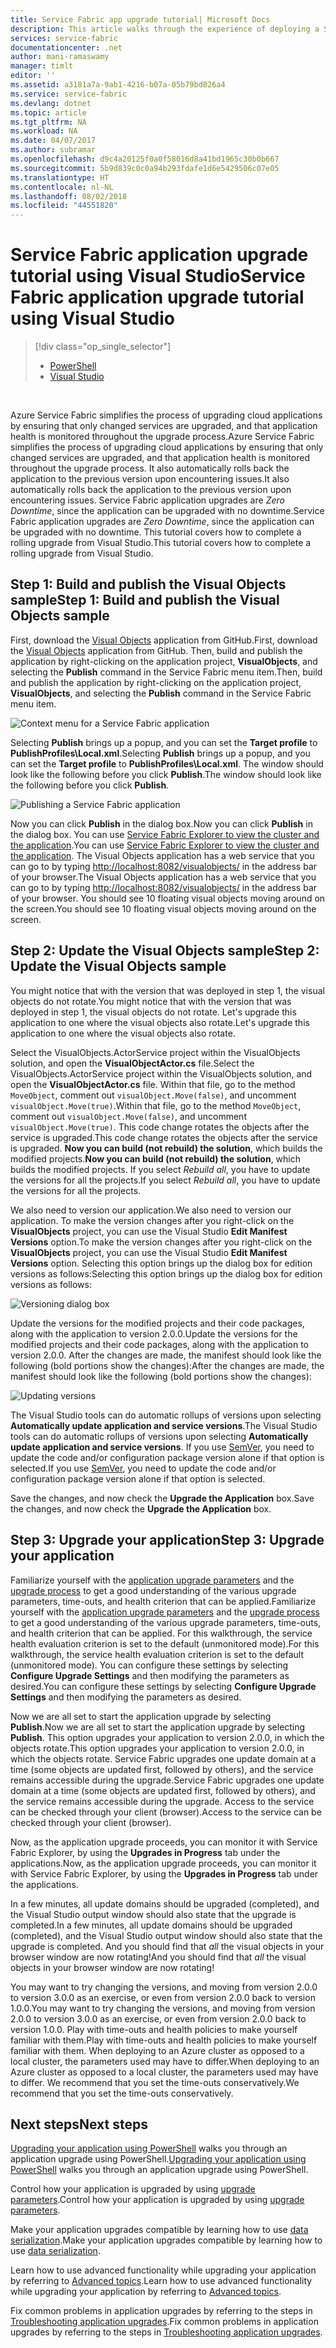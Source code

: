 ```yaml
---
title: Service Fabric app upgrade tutorial| Microsoft Docs
description: This article walks through the experience of deploying a Service Fabric application, changing the code, and rolling out an upgrade by using Visual Studio.
services: service-fabric
documentationcenter: .net
author: mani-ramaswamy
manager: timlt
editor: ''
ms.assetid: a3181a7a-9ab1-4216-b07a-05b79bd826a4
ms.service: service-fabric
ms.devlang: dotnet
ms.topic: article
ms.tgt_pltfrm: NA
ms.workload: NA
ms.date: 04/07/2017
ms.author: subramar
ms.openlocfilehash: d9c4a20125f0a0f58016d8a41bd1965c30b0b667
ms.sourcegitcommit: 5b9d839c0c0a94b293fdafe1d6e5429506c07e05
ms.translationtype: HT
ms.contentlocale: nl-NL
ms.lasthandoff: 08/02/2018
ms.locfileid: "44551820"
---
```

# <a name="service-fabric-application-upgrade-tutorial-using-visual-studio"></a><span data-ttu-id="e63d8-103">Service Fabric application upgrade tutorial using Visual Studio</span><span class="sxs-lookup"><span data-stu-id="e63d8-103">Service Fabric application upgrade tutorial using Visual Studio</span></span>
> [!div class="op_single_selector"]
> * [PowerShell](service-fabric-application-upgrade-tutorial-powershell.md)
> * [Visual Studio](service-fabric-application-upgrade-tutorial.md)
> 
> 

<br/>

<span data-ttu-id="e63d8-106">Azure Service Fabric simplifies the process of upgrading cloud applications by ensuring that only changed services are upgraded, and that application health is monitored throughout the upgrade process.</span><span class="sxs-lookup"><span data-stu-id="e63d8-106">Azure Service Fabric simplifies the process of upgrading cloud applications by ensuring that only changed services are upgraded, and that application health is monitored throughout the upgrade process.</span></span> <span data-ttu-id="e63d8-107">It also automatically rolls back the application to the previous version upon encountering issues.</span><span class="sxs-lookup"><span data-stu-id="e63d8-107">It also automatically rolls back the application to the previous version upon encountering issues.</span></span> <span data-ttu-id="e63d8-108">Service Fabric application upgrades are *Zero Downtime*, since the application can be upgraded with no downtime.</span><span class="sxs-lookup"><span data-stu-id="e63d8-108">Service Fabric application upgrades are *Zero Downtime*, since the application can be upgraded with no downtime.</span></span> <span data-ttu-id="e63d8-109">This tutorial covers how to complete a rolling upgrade from Visual Studio.</span><span class="sxs-lookup"><span data-stu-id="e63d8-109">This tutorial covers how to complete a rolling upgrade from Visual Studio.</span></span>

## <a name="step-1-build-and-publish-the-visual-objects-sample"></a><span data-ttu-id="e63d8-110">Step 1: Build and publish the Visual Objects sample</span><span class="sxs-lookup"><span data-stu-id="e63d8-110">Step 1: Build and publish the Visual Objects sample</span></span>
<span data-ttu-id="e63d8-111">First, download the [Visual Objects](https://github.com/Azure-Samples/service-fabric-dotnet-getting-started/tree/classic/Actors/VisualObjects) application from GitHub.</span><span class="sxs-lookup"><span data-stu-id="e63d8-111">First, download the [Visual Objects](https://github.com/Azure-Samples/service-fabric-dotnet-getting-started/tree/classic/Actors/VisualObjects) application from GitHub.</span></span> <span data-ttu-id="e63d8-112">Then, build and publish the application by right-clicking on the application project, **VisualObjects**, and selecting the **Publish** command in the Service Fabric menu item.</span><span class="sxs-lookup"><span data-stu-id="e63d8-112">Then, build and publish the application by right-clicking on the application project, **VisualObjects**, and selecting the **Publish** command in the Service Fabric menu item.</span></span>

![Context menu for a Service Fabric application][image1]

<span data-ttu-id="e63d8-114">Selecting **Publish** brings up a popup, and you can set the **Target profile** to **PublishProfiles\Local.xml**.</span><span class="sxs-lookup"><span data-stu-id="e63d8-114">Selecting **Publish** brings up a popup, and you can set the **Target profile** to **PublishProfiles\Local.xml**.</span></span> <span data-ttu-id="e63d8-115">The window should look like the following before you click **Publish**.</span><span class="sxs-lookup"><span data-stu-id="e63d8-115">The window should look like the following before you click **Publish**.</span></span>

![Publishing a Service Fabric application][image2]

<span data-ttu-id="e63d8-117">Now you can click **Publish** in the dialog box.</span><span class="sxs-lookup"><span data-stu-id="e63d8-117">Now you can click **Publish** in the dialog box.</span></span> <span data-ttu-id="e63d8-118">You can use [Service Fabric Explorer to view the cluster and the application](service-fabric-visualizing-your-cluster.md).</span><span class="sxs-lookup"><span data-stu-id="e63d8-118">You can use [Service Fabric Explorer to view the cluster and the application](service-fabric-visualizing-your-cluster.md).</span></span> <span data-ttu-id="e63d8-119">The Visual Objects application has a web service that you can go to by typing [http://localhost:8082/visualobjects/](http://localhost:8082/visualobjects/) in the address bar of your browser.</span><span class="sxs-lookup"><span data-stu-id="e63d8-119">The Visual Objects application has a web service that you can go to by typing [http://localhost:8082/visualobjects/](http://localhost:8082/visualobjects/) in the address bar of your browser.</span></span>  <span data-ttu-id="e63d8-120">You should see 10 floating visual objects moving around on the screen.</span><span class="sxs-lookup"><span data-stu-id="e63d8-120">You should see 10 floating visual objects moving around on the screen.</span></span>

## <a name="step-2-update-the-visual-objects-sample"></a><span data-ttu-id="e63d8-121">Step 2: Update the Visual Objects sample</span><span class="sxs-lookup"><span data-stu-id="e63d8-121">Step 2: Update the Visual Objects sample</span></span>
<span data-ttu-id="e63d8-122">You might notice that with the version that was deployed in step 1, the visual objects do not rotate.</span><span class="sxs-lookup"><span data-stu-id="e63d8-122">You might notice that with the version that was deployed in step 1, the visual objects do not rotate.</span></span> <span data-ttu-id="e63d8-123">Let's upgrade this application to one where the visual objects also rotate.</span><span class="sxs-lookup"><span data-stu-id="e63d8-123">Let's upgrade this application to one where the visual objects also rotate.</span></span>

<span data-ttu-id="e63d8-124">Select the VisualObjects.ActorService project within the VisualObjects solution, and open the **VisualObjectActor.cs** file.</span><span class="sxs-lookup"><span data-stu-id="e63d8-124">Select the VisualObjects.ActorService project within the VisualObjects solution, and open the **VisualObjectActor.cs** file.</span></span> <span data-ttu-id="e63d8-125">Within that file, go to the method `MoveObject`, comment out `visualObject.Move(false)`, and uncomment `visualObject.Move(true)`.</span><span class="sxs-lookup"><span data-stu-id="e63d8-125">Within that file, go to the method `MoveObject`, comment out `visualObject.Move(false)`, and uncomment `visualObject.Move(true)`.</span></span> <span data-ttu-id="e63d8-126">This code change rotates the objects after the service is upgraded.</span><span class="sxs-lookup"><span data-stu-id="e63d8-126">This code change rotates the objects after the service is upgraded.</span></span>  <span data-ttu-id="e63d8-127">**Now you can build (not rebuild) the solution**, which builds the modified projects.</span><span class="sxs-lookup"><span data-stu-id="e63d8-127">**Now you can build (not rebuild) the solution**, which builds the modified projects.</span></span> <span data-ttu-id="e63d8-128">If you select *Rebuild all*, you have to update the versions for all the projects.</span><span class="sxs-lookup"><span data-stu-id="e63d8-128">If you select *Rebuild all*, you have to update the versions for all the projects.</span></span>

<span data-ttu-id="e63d8-129">We also need to version our application.</span><span class="sxs-lookup"><span data-stu-id="e63d8-129">We also need to version our application.</span></span> <span data-ttu-id="e63d8-130">To make the version changes after you right-click on the **VisualObjects** project, you can use the Visual Studio **Edit Manifest Versions** option.</span><span class="sxs-lookup"><span data-stu-id="e63d8-130">To make the version changes after you right-click on the **VisualObjects** project, you can use the Visual Studio **Edit Manifest Versions** option.</span></span> <span data-ttu-id="e63d8-131">Selecting this option brings up the dialog box for edition versions as follows:</span><span class="sxs-lookup"><span data-stu-id="e63d8-131">Selecting this option brings up the dialog box for edition versions as follows:</span></span>

![Versioning dialog box][image3]

<span data-ttu-id="e63d8-133">Update the versions for the modified projects and their code packages, along with the application to version 2.0.0.</span><span class="sxs-lookup"><span data-stu-id="e63d8-133">Update the versions for the modified projects and their code packages, along with the application to version 2.0.0.</span></span> <span data-ttu-id="e63d8-134">After the changes are made, the manifest should look like the following (bold portions show the changes):</span><span class="sxs-lookup"><span data-stu-id="e63d8-134">After the changes are made, the manifest should look like the following (bold portions show the changes):</span></span>

![Updating versions][image4]

<span data-ttu-id="e63d8-136">The Visual Studio tools can do automatic rollups of versions upon selecting **Automatically update application and service versions**.</span><span class="sxs-lookup"><span data-stu-id="e63d8-136">The Visual Studio tools can do automatic rollups of versions upon selecting **Automatically update application and service versions**.</span></span> <span data-ttu-id="e63d8-137">If you use [SemVer](http://www.semver.org), you need to update the code and/or configuration package version alone if that option is selected.</span><span class="sxs-lookup"><span data-stu-id="e63d8-137">If you use [SemVer](http://www.semver.org), you need to update the code and/or configuration package version alone if that option is selected.</span></span>

<span data-ttu-id="e63d8-138">Save the changes, and now check the **Upgrade the Application** box.</span><span class="sxs-lookup"><span data-stu-id="e63d8-138">Save the changes, and now check the **Upgrade the Application** box.</span></span>

## <a name="step-3--upgrade-your-application"></a><span data-ttu-id="e63d8-139">Step 3:  Upgrade your application</span><span class="sxs-lookup"><span data-stu-id="e63d8-139">Step 3:  Upgrade your application</span></span>
<span data-ttu-id="e63d8-140">Familiarize yourself with the [application upgrade parameters](service-fabric-application-upgrade-parameters.md) and the [upgrade process](service-fabric-application-upgrade.md) to get a good understanding of the various upgrade parameters, time-outs, and health criterion that can be applied.</span><span class="sxs-lookup"><span data-stu-id="e63d8-140">Familiarize yourself with the [application upgrade parameters](service-fabric-application-upgrade-parameters.md) and the [upgrade process](service-fabric-application-upgrade.md) to get a good understanding of the various upgrade parameters, time-outs, and health criterion that can be applied.</span></span> <span data-ttu-id="e63d8-141">For this walkthrough, the service health evaluation criterion is set to the default (unmonitored mode).</span><span class="sxs-lookup"><span data-stu-id="e63d8-141">For this walkthrough, the service health evaluation criterion is set to the default (unmonitored mode).</span></span> <span data-ttu-id="e63d8-142">You can configure these settings by selecting **Configure Upgrade Settings** and then modifying the parameters as desired.</span><span class="sxs-lookup"><span data-stu-id="e63d8-142">You can configure these settings by selecting **Configure Upgrade Settings** and then modifying the parameters as desired.</span></span>

<span data-ttu-id="e63d8-143">Now we are all set to start the application upgrade by selecting **Publish**.</span><span class="sxs-lookup"><span data-stu-id="e63d8-143">Now we are all set to start the application upgrade by selecting **Publish**.</span></span> <span data-ttu-id="e63d8-144">This option upgrades your application to version 2.0.0, in which the objects rotate.</span><span class="sxs-lookup"><span data-stu-id="e63d8-144">This option upgrades your application to version 2.0.0, in which the objects rotate.</span></span> <span data-ttu-id="e63d8-145">Service Fabric upgrades one update domain at a time (some objects are updated first, followed by others), and the service remains accessible during the upgrade.</span><span class="sxs-lookup"><span data-stu-id="e63d8-145">Service Fabric upgrades one update domain at a time (some objects are updated first, followed by others), and the service remains accessible during the upgrade.</span></span> <span data-ttu-id="e63d8-146">Access to the service can be checked through your client (browser).</span><span class="sxs-lookup"><span data-stu-id="e63d8-146">Access to the service can be checked through your client (browser).</span></span>  

<span data-ttu-id="e63d8-147">Now, as the application upgrade proceeds, you can monitor it with Service Fabric Explorer, by using the **Upgrades in Progress** tab under the applications.</span><span class="sxs-lookup"><span data-stu-id="e63d8-147">Now, as the application upgrade proceeds, you can monitor it with Service Fabric Explorer, by using the **Upgrades in Progress** tab under the applications.</span></span>

<span data-ttu-id="e63d8-148">In a few minutes, all update domains should be upgraded (completed), and the Visual Studio output window should also state that the upgrade is completed.</span><span class="sxs-lookup"><span data-stu-id="e63d8-148">In a few minutes, all update domains should be upgraded (completed), and the Visual Studio output window should also state that the upgrade is completed.</span></span> <span data-ttu-id="e63d8-149">And you should find that *all* the visual objects in your browser window are now rotating!</span><span class="sxs-lookup"><span data-stu-id="e63d8-149">And you should find that *all* the visual objects in your browser window are now rotating!</span></span>

<span data-ttu-id="e63d8-150">You may want to try changing the versions, and moving from version 2.0.0 to version 3.0.0 as an exercise, or even from version 2.0.0 back to version 1.0.0.</span><span class="sxs-lookup"><span data-stu-id="e63d8-150">You may want to try changing the versions, and moving from version 2.0.0 to version 3.0.0 as an exercise, or even from version 2.0.0 back to version 1.0.0.</span></span> <span data-ttu-id="e63d8-151">Play with time-outs and health policies to make yourself familiar with them.</span><span class="sxs-lookup"><span data-stu-id="e63d8-151">Play with time-outs and health policies to make yourself familiar with them.</span></span> <span data-ttu-id="e63d8-152">When deploying to an Azure cluster as opposed to a local cluster, the parameters used may have to differ.</span><span class="sxs-lookup"><span data-stu-id="e63d8-152">When deploying to an Azure cluster as opposed to a local cluster, the parameters used may have to differ.</span></span> <span data-ttu-id="e63d8-153">We recommend that you set the time-outs conservatively.</span><span class="sxs-lookup"><span data-stu-id="e63d8-153">We recommend that you set the time-outs conservatively.</span></span>

## <a name="next-steps"></a><span data-ttu-id="e63d8-154">Next steps</span><span class="sxs-lookup"><span data-stu-id="e63d8-154">Next steps</span></span>
<span data-ttu-id="e63d8-155">[Upgrading your application using PowerShell](service-fabric-application-upgrade-tutorial-powershell.md) walks you through an application upgrade using PowerShell.</span><span class="sxs-lookup"><span data-stu-id="e63d8-155">[Upgrading your application using PowerShell](service-fabric-application-upgrade-tutorial-powershell.md) walks you through an application upgrade using PowerShell.</span></span>

<span data-ttu-id="e63d8-156">Control how your application is upgraded by using [upgrade parameters](service-fabric-application-upgrade-parameters.md).</span><span class="sxs-lookup"><span data-stu-id="e63d8-156">Control how your application is upgraded by using [upgrade parameters](service-fabric-application-upgrade-parameters.md).</span></span>

<span data-ttu-id="e63d8-157">Make your application upgrades compatible by learning how to use [data serialization](service-fabric-application-upgrade-data-serialization.md).</span><span class="sxs-lookup"><span data-stu-id="e63d8-157">Make your application upgrades compatible by learning how to use [data serialization](service-fabric-application-upgrade-data-serialization.md).</span></span>

<span data-ttu-id="e63d8-158">Learn how to use advanced functionality while upgrading your application by referring to [Advanced topics](service-fabric-application-upgrade-advanced.md).</span><span class="sxs-lookup"><span data-stu-id="e63d8-158">Learn how to use advanced functionality while upgrading your application by referring to [Advanced topics](service-fabric-application-upgrade-advanced.md).</span></span>

<span data-ttu-id="e63d8-159">Fix common problems in application upgrades by referring to the steps in [Troubleshooting application upgrades](service-fabric-application-upgrade-troubleshooting.md).</span><span class="sxs-lookup"><span data-stu-id="e63d8-159">Fix common problems in application upgrades by referring to the steps in [Troubleshooting application upgrades](service-fabric-application-upgrade-troubleshooting.md).</span></span>

[image1]: https://docstestmedia1.blob.core.windows.net/azure-media/articles/service-fabric/media/service-fabric-application-upgrade-tutorial/upgrade7.png
[image2]: https://docstestmedia1.blob.core.windows.net/azure-media/articles/service-fabric/media/service-fabric-application-upgrade-tutorial/upgrade1.png
[image3]: https://docstestmedia1.blob.core.windows.net/azure-media/articles/service-fabric/media/service-fabric-application-upgrade-tutorial/upgrade5.png
[image4]: https://docstestmedia1.blob.core.windows.net/azure-media/articles/service-fabric/media/service-fabric-application-upgrade-tutorial/upgrade6.png




